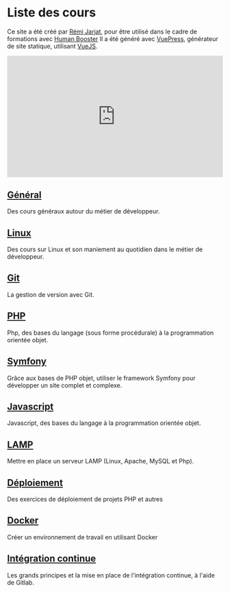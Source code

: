# Liste des cours

Ce site a été créé par [Rémi Jarjat](https://www.drakona.fr/cv/CV_Remi-Jarjat.pdf), pour être utilisé dans le cadre de formations avec [Human Booster](https://humanbooster.com/)
Il a été généré avec [VuePress](https://vuepress.vuejs.org/), générateur de site statique, utilisant [VueJS](https://vuejs.org/).

<div style="position: relative; padding-bottom: 56.25%; height: 0;"><iframe src="https://www.loom.com/embed/7ca52359cf444251a56f40b668617798" frameborder="0" webkitallowfullscreen mozallowfullscreen allowfullscreen style="position: absolute; top: 0; left: 0; width: 100%; height: 100%;"></iframe></div>


## [Général](general/)

Des cours généraux autour du métier de développeur.

## [Linux](linux/)

Des cours sur Linux et son maniement au quotidien dans le métier de développeur.

## [Git](git/)

La gestion de version avec Git.

## [PHP](php/)

Php, des bases du langage (sous forme procédurale) à la programmation orientée objet.

## [Symfony](symfony/)

Grâce aux bases de PHP objet, utiliser le framework Symfony pour développer un site complet et complexe.

## [Javascript](js/)

Javascript, des bases du langage à la programmation orientée objet.

## [LAMP](lamp/)

Mettre en place un serveur LAMP (Linux, Apache, MySQL et Php).

## [Déploiement](deploy/)

Des exercices de déploiement de projets PHP et autres

## [Docker](docker/)

Créer un environnement de travail en utilisant Docker

## [Intégration continue](ci/)

Les grands principes et la mise en place de l'intégration continue, à l'aide de Gitlab.
